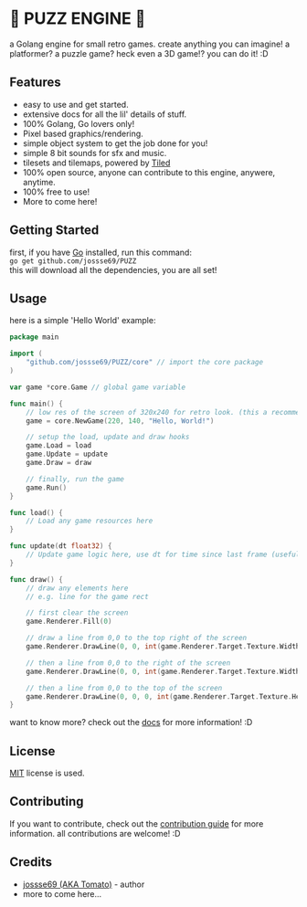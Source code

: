 # 👾 PUZZ ENGINE 👾
a Golang engine for small retro games.
create anything you can imagine! a platformer? a puzzle game? heck even a 3D game!? you can do it! :D

## Features
- easy to use and get started.
- extensive docs for all the lil' details of stuff.
- 100% Golang, Go lovers only!
- Pixel based graphics/rendering.
- simple object system to get the job done for you!
- simple 8 bit sounds for sfx and music.
- tilesets and tilemaps, powered by [Tiled](https://www.mapeditor.org/)
- 100% open source, anyone can contribute to this engine, anywere, anytime.
- 100% free to use!
- More to come here!

## Getting Started
first, if you have [Go](https://go.dev/) installed, run this command: </br>
`go get github.com/jossse69/PUZZ` </br>
this will download all the dependencies, you are all set!

## Usage
here is a simple 'Hello World' example:
```go
package main

import (
	"github.com/jossse69/PUZZ/core" // import the core package 
)

var game *core.Game // global game variable

func main() {
	// low res of the screen of 320x240 for retro look. (this a recommended setting)
	game = core.NewGame(220, 140, "Hello, World!")

	// setup the load, update and draw hooks
	game.Load = load
	game.Update = update
	game.Draw = draw

	// finally, run the game
	game.Run()
}

func load() {
	// Load any game resources here
}

func update(dt float32) {
	// Update game logic here, use dt for time since last frame (useful for frame rate independent movement)
}

func draw() {
	// draw any elements here
	// e.g. line for the game rect

	// first clear the screen
	game.Renderer.Fill(0)

	// draw a line from 0,0 to the top right of the screen
	game.Renderer.DrawLine(0, 0, int(game.Renderer.Target.Texture.Width), int(game.Renderer.Target.Texture.Height), 6) // id color of 6 is red

	// then a line from 0,0 to the right of the screen
	game.Renderer.DrawLine(0, 0, int(game.Renderer.Target.Texture.Width), 0, 6)

	// then a line from 0,0 to the top of the screen
	game.Renderer.DrawLine(0, 0, 0, int(game.Renderer.Target.Texture.Height), 6)
}
```	

want to know more? check out the [docs](https://github.com/jossse69/PUZZ/tree/master/docs) for more information! :D

## License
[MIT](https://github.com/jossse69/PUZZ/blob/master/LICENSE) license is used.

## Contributing
If you want to contribute, check out the [contribution guide](https://github.com/jossse69/PUZZ/blob/master/CONTRIBUTING.md) for more information. all contributions are welcome! :D

## Credits
- [jossse69 (AKA Tomato)](https://github.com/jossse69) - author
- more to come here...
